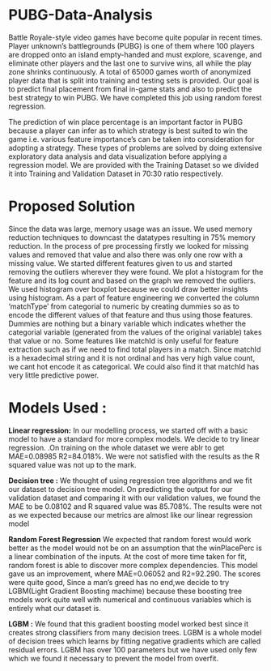 # PUBG-Data-Analysis
Battle Royale-style video games have become quite popular in recent times. 
Player unknown’s battlegrounds (PUBG) is one of them where 100 players are dropped onto an island empty-handed and must explore, scavenge, and eliminate 
other players and the last one to survive wins, all while the play zone shrinks continuously. A total of 65000 games worth of anonymized player data that 
is split into training and testing sets is provided. Our goal is to predict final placement from final in-game stats and also to predict the best strategy to win PUBG. 
We have completed this job using random forest regression.


The prediction of win place percentage is an important factor in PUBG because a player can infer as to which strategy is best suited to win the game i.e. various feature 
importance’s can be taken into consideration for adopting a strategy. These types of problems are solved by doing extensive exploratory data analysis and data 
visualization before applying a regression model. We are provided with the Training Dataset so we divided it into Training and Validation Dataset in 70:30 ratio respectively. 


# Proposed Solution
Since the data was large, memory usage was an issue. We used memory reduction techniques to downcast the datatypes resulting in 75% memory reduction. 
In the process of pre processing firstly we looked for missing values and removed that value and also there was only one row with a missing value.
We started different features given to us and started removing the outliers wherever they were found. We plot a histogram for the feature and its log count and based on the graph we removed the outliers.
We used histogram over boxplot because we could draw better insights using histogram. 
As a part of feature engineering we converted the column ‘matchType’ from categorial to numeric by creating dummies so as to encode the different
values of that feature and thus using those features. Dummies are nothing but a binary variable which indicates whether the categorial
variable (generated from the values of the original variable) takes that value or no. Some features like matchId is only useful for feature extraction such as if
we need to find total players in a match. Since matchId is a hexadecimal string and it is not ordinal and has very high value count, we cant hot encode it as categorical.
We could also find it that matchId has very little predictive power.

# Models Used :
<b>Linear regression:</b> 
In our modelling process, we started off with a basic model to have a standard for more complex models.
We decide to try linear regression. .On training on the whole dataset we were ablr to get MAE=0.08985 R2=84.018%.
We were not satisfied with the results as the R squared value was not up to the mark.

<b>Decision tree :</b>
We thought of using regression tree algorithms and we fit our dataset to decision tree model. 
On predicting the output for our validation dataset and comparing it with our validation values, we found the MAE to be 0.08102 and R squared value was 85.708%. 
The results were not as we expected because our metrics are almost like our linear regression model

<b>Random Forest Regression</b>
We expected that random forest would work better as the model would not be on an assumption that the winPlacePerc is a linear combination of the inputs. 
At the cost of more time taken for fit, random forest is able to discover more complex dependencies. This model gave us an improvement, 
where MAE=0.06052 and R2=92.290. The scores were quite good, Since a man’s greed has no end,we decide to try LGBM(Light Gradient Boosting machime) 
because these boosting tree models work quite well with numerical and continuous variables which is entirely what our dataset is.

<b>LGBM :</b>
We found that this gradient boosting model worked best since it creates strong classifiers from many decision trees. 
LGBM is a whole model of decision trees which learns by fitting negative gradients which are called residual errors. 
LGBM has over 100 parameters but we have used only few which we found it necessary to prevent the model from overfit.
